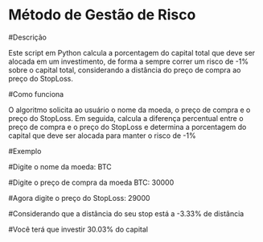 # Método de Gestão de Risco

#Descrição

Este script em Python calcula a porcentagem do capital total que deve ser alocada em um investimento, de forma a sempre correr um risco de -1% sobre o capital total, considerando a distância do preço de compra ao preço do StopLoss.

#Como funciona

O algoritmo solicita ao usuário o nome da moeda, o preço de compra e o preço do StopLoss. Em seguida, calcula a diferença percentual entre o preço de compra e o preço do StopLoss e determina a porcentagem do capital que deve ser alocada para manter o risco de -1%

#Exemplo

#Digite o nome da moeda: BTC

#Digite o preço de compra da moeda BTC: 30000

#Agora digite o preço do StopLoss: 29000

#Considerando que a distância do seu stop está a -3.33% de distância

#Você terá que investir 30.03% do capital
